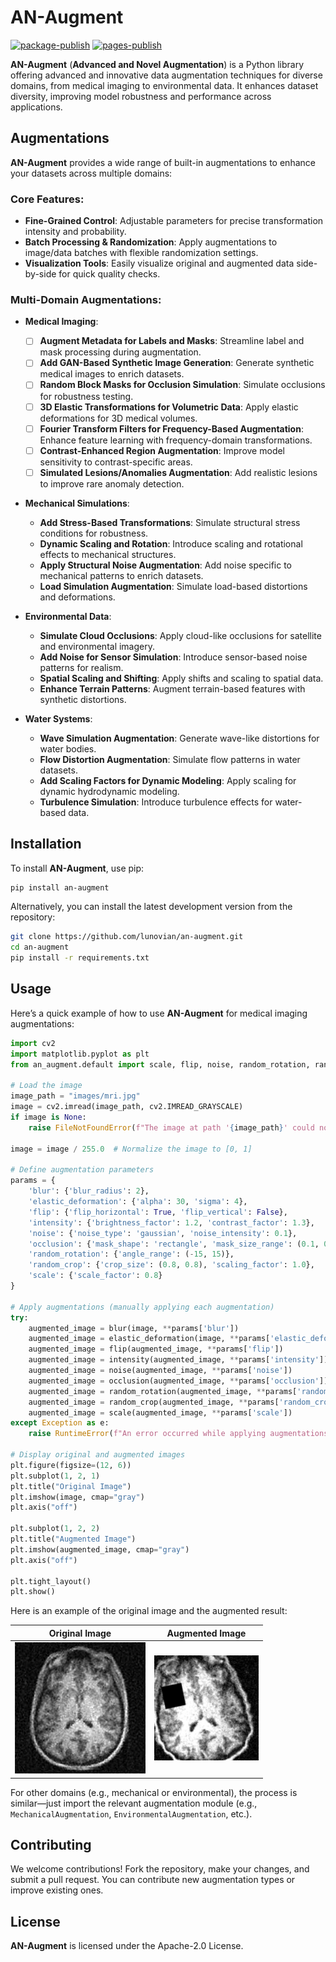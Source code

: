 # AN-Augment
[![package-publish](https://github.com/lunovian/an-augment/actions/workflows/package-publish.yml/badge.svg)](https://github.com/lunovian/an-augment/actions/workflows/package-publish.yml)
[![pages-publish](https://github.com/lunovian/an-augment/actions/workflows/pages-publish.yml/badge.svg)](https://github.com/lunovian/an-augment/actions/workflows/pages-publish.yml)

**AN-Augment** (**Advanced and Novel Augmentation**) is a Python library offering advanced and innovative data augmentation techniques for diverse domains, from medical imaging to environmental data. It enhances dataset diversity, improving model robustness and performance across applications.

## Augmentations

**AN-Augment** provides a wide range of built-in augmentations to enhance your datasets across multiple domains:

### **Core Features:**

- **Fine-Grained Control**: Adjustable parameters for precise transformation intensity and probability.
- **Batch Processing & Randomization**: Apply augmentations to image/data batches with flexible randomization settings.
- **Visualization Tools**: Easily visualize original and augmented data side-by-side for quick quality checks.

### **Multi-Domain Augmentations:**

- **Medical Imaging**:
  - [ ] **Augment Metadata for Labels and Masks**: Streamline label and mask processing during augmentation.
  - [ ] **Add GAN-Based Synthetic Image Generation**: Generate synthetic medical images to enrich datasets.
  - [ ] **Random Block Masks for Occlusion Simulation**: Simulate occlusions for robustness testing.
  - [ ] **3D Elastic Transformations for Volumetric Data**: Apply elastic deformations for 3D medical volumes.
  - [ ] **Fourier Transform Filters for Frequency-Based Augmentation**: Enhance feature learning with frequency-domain transformations.
  - [ ] **Contrast-Enhanced Region Augmentation**: Improve model sensitivity to contrast-specific areas.
  - [ ] **Simulated Lesions/Anomalies Augmentation**: Add realistic lesions to improve rare anomaly detection.

- **Mechanical Simulations**:
  - **Add Stress-Based Transformations**: Simulate structural stress conditions for robustness.
  - **Dynamic Scaling and Rotation**: Introduce scaling and rotational effects to mechanical structures.
  - **Apply Structural Noise Augmentation**: Add noise specific to mechanical patterns to enrich datasets.
  - **Load Simulation Augmentation**: Simulate load-based distortions and deformations.

- **Environmental Data**:
  - **Simulate Cloud Occlusions**: Apply cloud-like occlusions for satellite and environmental imagery.
  - **Add Noise for Sensor Simulation**: Introduce sensor-based noise patterns for realism.
  - **Spatial Scaling and Shifting**: Apply shifts and scaling to spatial data.
  - **Enhance Terrain Patterns**: Augment terrain-based features with synthetic distortions.

- **Water Systems**:
  - **Wave Simulation Augmentation**: Generate wave-like distortions for water bodies.
  - **Flow Distortion Augmentation**: Simulate flow patterns in water datasets.
  - **Add Scaling Factors for Dynamic Modeling**: Apply scaling for dynamic hydrodynamic modeling.
  - **Turbulence Simulation**: Introduce turbulence effects for water-based data.

## Installation

To install **AN-Augment**, use pip:

```bash
pip install an-augment
```

Alternatively, you can install the latest development version from the repository:

```bash
git clone https://github.com/lunovian/an-augment.git
cd an-augment
pip install -r requirements.txt
```

## Usage

Here’s a quick example of how to use **AN-Augment** for medical imaging augmentations:

```python
import cv2
import matplotlib.pyplot as plt
from an_augment.default import scale, flip, noise, random_rotation, random_crop, intensity, elastic_deformation, occlusion, blur

# Load the image
image_path = "images/mri.jpg"
image = cv2.imread(image_path, cv2.IMREAD_GRAYSCALE)
if image is None:
    raise FileNotFoundError(f"The image at path '{image_path}' could not be loaded. Ensure the path is correct.")

image = image / 255.0  # Normalize the image to [0, 1]

# Define augmentation parameters
params = {
    'blur': {'blur_radius': 2},
    'elastic_deformation': {'alpha': 30, 'sigma': 4},
    'flip': {'flip_horizontal': True, 'flip_vertical': False},
    'intensity': {'brightness_factor': 1.2, 'contrast_factor': 1.3},
    'noise': {'noise_type': 'gaussian', 'noise_intensity': 0.1},
    'occlusion': {'mask_shape': 'rectangle', 'mask_size_range': (0.1, 0.2)},
    'random_rotation': {'angle_range': (-15, 15)},
    'random_crop': {'crop_size': (0.8, 0.8), 'scaling_factor': 1.0},
    'scale': {'scale_factor': 0.8}
}

# Apply augmentations (manually applying each augmentation)
try:
    augmented_image = blur(image, **params['blur'])
    augmented_image = elastic_deformation(image, **params['elastic_deformation'])
    augmented_image = flip(augmented_image, **params['flip'])
    augmented_image = intensity(augmented_image, **params['intensity'])
    augmented_image = noise(augmented_image, **params['noise'])
    augmented_image = occlusion(augmented_image, **params['occlusion'])
    augmented_image = random_rotation(augmented_image, **params['random_rotation'])
    augmented_image = random_crop(augmented_image, **params['random_crop'])
    augmented_image = scale(augmented_image, **params['scale'])
except Exception as e:
    raise RuntimeError(f"An error occurred while applying augmentations: {e}")

# Display original and augmented images
plt.figure(figsize=(12, 6))
plt.subplot(1, 2, 1)
plt.title("Original Image")
plt.imshow(image, cmap="gray")
plt.axis("off")

plt.subplot(1, 2, 2)
plt.title("Augmented Image")
plt.imshow(augmented_image, cmap="gray")
plt.axis("off")

plt.tight_layout()
plt.show()

```

Here is an example of the original image and the augmented result:

| Original Image                     | Augmented Image                     |
|------------------------------------|-------------------------------------|
| ![Original Image](images/original_image.png)  | ![Augmented Image](images/augmented_image.png) |

For other domains (e.g., mechanical or environmental), the process is similar—just import the relevant augmentation module (e.g., `MechanicalAugmentation`, `EnvironmentalAugmentation`, etc.).

## Contributing

We welcome contributions! Fork the repository, make your changes, and submit a pull request. You can contribute new augmentation types or improve existing ones.

## License

**AN-Augment** is licensed under the Apache-2.0 License.
